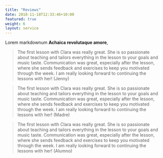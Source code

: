 ```yaml
---
title: "Reviews"
date: 2018-11-18T12:33:46+10:00
featured: true
weight: 6
layout: service
---
```


Lorem markdownum **Achaica revolutaque amore**,

> The first lesson with Clara was really great. She is so passionate about teaching and tailors everything in the lesson to your goals and music taste. Communication was great, especially after the lesson, where she sends feedback and exercises to keep you motivated through the week. I am really looking forward to continuing the lessons with her! (Jenny)

> The first lesson with Clara was really great. She is so passionate about teaching and tailors everything in the lesson to your goals and music taste. Communication was great, especially after the lesson, where she sends feedback and exercises to keep you motivated through the week. I am really looking forward to continuing the lessons with her! (Madre)

> The first lesson with Clara was really great. She is so passionate about teaching and tailors everything in the lesson to your goals and music taste. Communication was great, especially after the lesson, where she sends feedback and exercises to keep you motivated through the week. I am really looking forward to continuing the lessons with her! (Alumno)
